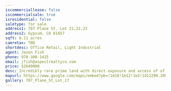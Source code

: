 ```yaml
---
iscommerciallease: false
iscommercialsale: true
isresidential: false
saletype: for sale
address1: 707 Plane St. Lot 21,22,23
address2: Gypsum, CO 81657
sqft: 8.11 acres
camretax: TBD
shortdesc: Office Retail, Light Industrial
agent: Jason Fish
phone: 970-300-1415
email: jfish@aspectrealtyco.com
price: $2649000
desc: Incredibly rare prime land with direct exposure and access of of Cooley Mesa. This is an excellent opportunity to build one or two  operational, distribution, warehousing facilities. Land has been stubbed and primed for new development. Seller has built a number of steel reinforced structures on adjacnet land and is capable of building to any specifications for a potential owner
mapurl: https://www.google.com/maps/embed?pb=!1m18!1m12!1m3!1d12290.208655019811!2d-106.92717764628863!3d39.637286270394505!2m3!1f0!2f0!3f0!3m2!1i1024!2i768!4f13.1!3m3!1m2!1s0x8741bf4fe5f2ae41%3A0x482c79c82b2a7213!2sPlane%20St%2C%20Colorado%2081637!5e0!3m2!1sen!2sus!4v1587676683488!5m2!1sen!2sus
gallery: 707_Plane_St_Lot_17
---
```

